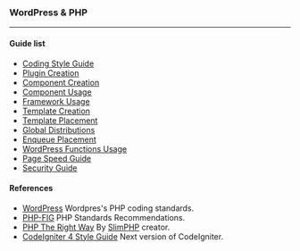 ### WordPress & PHP

---

#### Guide list

 * [Coding Style Guide](https://github.com/contactjavas/tree/master/wp/)
 * [Plugin Creation](https://github.com/contactjavas/tree/master/wp/)
 * [Component Creation](https://github.com/contactjavas/tree/master/wp/)
 * [Component Usage](https://github.com/contactjavas/tree/master/wp/)
 * [Framework Usage](https://github.com/contactjavas/tree/master/wp/)
 * [Template Creation](https://github.com/contactjavas/tree/master/wp/)
 * [Template Placement](https://github.com/contactjavas/tree/master/wp/)
 * [Global Distributions](https://github.com/contactjavas/tree/master/wp/)
 * [Enqueue Placement](https://github.com/contactjavas/tree/master/wp/)
 * [WordPress Functions Usage](https://github.com/contactjavas/tree/master/wp/)
 * [Page Speed Guide](https://github.com/contactjavas/tree/master/wp/)
 * [Security Guide](https://github.com/contactjavas/tree/master/wp/)

#### References

 * [WordPress](https://make.wordpress.org/core/handbook/best-practices/coding-standards/php/) Wordpres's PHP coding standards.
 * [PHP-FIG](http://www.php-fig.org/psr/) PHP Standards Recommendations.
 * [PHP The Right Way](http://www.phptherightway.com/) By [SlimPHP](https://www.slimframework.com/) creator.
 * [CodeIgniter 4 Style Guide](https://bcit-ci.github.io/CodeIgniter4/contributing/styleguide.html) Next version of CodeIgniter.
